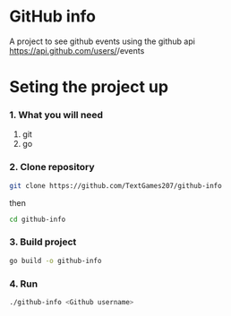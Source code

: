 # GitHub info

A project to see github events using the github api https://api.github.com/users/<username>/events

# Seting the project up

### 1. What you will need 
1. git
2. go

### 2. Clone repository
```bash
git clone https://github.com/TextGames207/github-info
```

then
```bash
cd github-info
```

### 3. Build project
```bash
go build -o github-info
```

### 4. Run 
```bash 
./github-info <Github username>
```